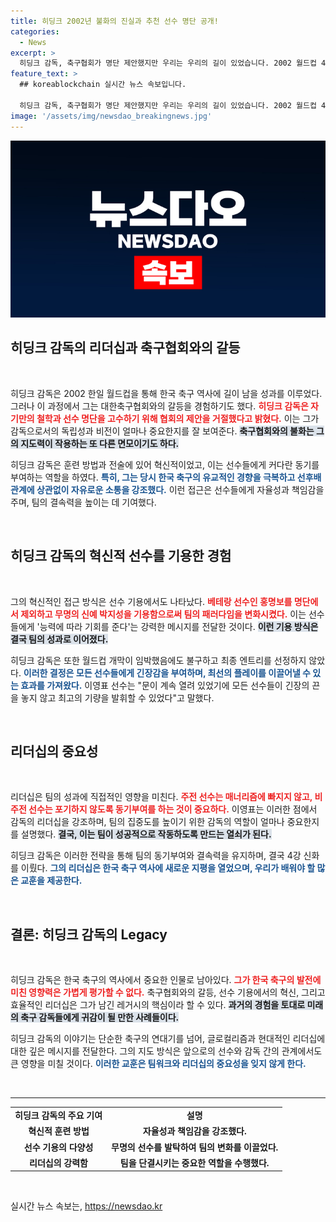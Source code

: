 ```yaml
---
title: 히딩크 2002년 불화의 진실과 추천 선수 명단 공개!
categories:
  - News
excerpt: >
  히딩크 감독, 축구협회가 명단 제안했지만 우리는 우리의 길이 있었습니다. 2002 월드컵 4강 신화의 비밀과 함께, 감독의 독창적인 리더십이 팀을 어떻게 변화시켰는지 밝혀집니다! 클릭해서 그 뒷이야기를 들어보세요!
feature_text: >
  ## koreablockchain 실시간 뉴스 속보입니다.

  히딩크 감독, 축구협회가 명단 제안했지만 우리는 우리의 길이 있었습니다. 2002 월드컵 4강 신화의 비밀과 함께, 감독의 독창적인 리더십이 팀을 어떻게 변화시켰는지 밝혀집니다! 클릭해서 그 뒷이야기를 들어보세요!
image: '/assets/img/newsdao_breakingnews.jpg'
---
```


<p><img src="/assets/img/newsdao_breakingnews.jpg" alt="koreablockchain 속보" /></p>

<h2 data-ke-size="size26">히딩크 감독의 리더십과 축구협회와의 갈등</h2>

<p data-ke-size="size16">&nbsp;</p> 

<p>히딩크 감독은 2002 한일 월드컵을 통해 한국 축구 역사에 길이 남을 성과를 이루었다. 그러나 이 과정에서 그는 대한축구협회와의 갈등을 경험하기도 했다. <b><span style="color: #ee2323;">히딩크 감독은 자기만의 철학과 선수 명단을 고수하기 위해 협회의 제안을 거절했다고 밝혔다.</span></b> 이는 그가 감독으로서의 독립성과 비전이 얼마나 중요한지를 잘 보여준다. <b><span style="background-color: #21538527;">축구협회와의 불화는 그의 지도력이 작용하는 또 다른 면모이기도 하다.</span></b> </p>

<p>히딩크 감독은 훈련 방법과 전술에 있어 혁신적이었고, 이는 선수들에게 커다란 동기를 부여하는 역할을 하였다. <b><span style="color: #1a5490;">특히, 그는 당시 한국 축구의 유교적인 경향을 극복하고 선후배 관계에 상관없이 자유로운 소통을 강조했다.</span></b> 이런 접근은 선수들에게 자율성과 책임감을 주며, 팀의 결속력을 높이는 데 기여했다.</p>

<p data-ke-size="size16">&nbsp;</p> 

<h2 data-ke-size="size26">히딩크 감독의 혁신적 선수를 기용한 경험</h2>

<p data-ke-size="size16">&nbsp;</p> 

<p>그의 혁신적인 접근 방식은 선수 기용에서도 나타났다. <b><span style="color: #ee2323;">베테랑 선수인 홍명보를 명단에서 제외하고 무명의 신예 박지성을 기용함으로써 팀의 패러다임을 변화시켰다.</span></b> 이는 선수들에게 '능력에 따라 기회를 준다'는 강력한 메시지를 전달한 것이다. <b><span style="background-color: #21538527;">이런 기용 방식은 결국 팀의 성과로 이어졌다.</span></b></p>

<p>히딩크 감독은 또한 월드컵 개막이 임박했음에도 불구하고 최종 엔트리를 선정하지 않았다. <b><span style="color: #1a5490;">이러한 결정은 모든 선수들에게 긴장감을 부여하며, 최선의 플레이를 이끌어낼 수 있는 효과를 가져왔다.</span></b> 이영표 선수는 "문이 계속 열려 있었기에 모든 선수들이 긴장의 끈을 놓지 않고 최고의 기량을 발휘할 수 있었다"고 말했다.</p>

<p data-ke-size="size16">&nbsp;</p> 

<h2 data-ke-size="size26">리더십의 중요성</h2>

<p data-ke-size="size16">&nbsp;</p> 

<p>리더십은 팀의 성과에 직접적인 영향을 미친다. <b><span style="color: #ee2323;">주전 선수는 매너리즘에 빠지지 않고, 비주전 선수는 포기하지 않도록 동기부여를 하는 것이 중요하다.</span></b> 이영표는 이러한 점에서 감독의 리더십을 강조하며, 팀의 집중도를 높이기 위한 감독의 역할이 얼마나 중요한지를 설명했다. <b><span style="background-color: #21538527;">결국, 이는 팀이 성공적으로 작동하도록 만드는 열쇠가 된다.</span></b></p>

<p>히딩크 감독은 이러한 전략을 통해 팀의 동기부여와 결속력을 유지하며, 결국 4강 신화를 이뤘다. <b><span style="color: #1a5490;">그의 리더십은 한국 축구 역사에 새로운 지평을 열었으며, 우리가 배워야 할 많은 교훈을 제공한다.</span></b></p>

<p data-ke-size="size16">&nbsp;</p> 

<h2 data-ke-size="size26">결론: 히딩크 감독의 Legacy</h2>

<p data-ke-size="size16">&nbsp;</p> 

<p>히딩크 감독은 한국 축구의 역사에서 중요한 인물로 남아있다. <b><span style="color: #ee2323;">그가 한국 축구의 발전에 미친 영향력은 가볍게 평가할 수 없다.</span></b> 축구협회와의 갈등, 선수 기용에서의 혁신, 그리고 효율적인 리더십은 그가 남긴 레거시의 핵심이라 할 수 있다. <b><span style="background-color: #21538527;">과거의 경험을 토대로 미래의 축구 감독들에게 귀감이 될 만한 사례들이다.</span></b></p>

<p>히딩크 감독의 이야기는 단순한 축구의 연대기를 넘어, 글로컬리즘과 현대적인 리더십에 대한 깊은 메시지를 전달한다. 그의 지도 방식은 앞으로의 선수와 감독 간의 관계에서도 큰 영향을 미칠 것이다. <b><span style="color: #1a5490;">이러한 교훈은 팀워크와 리더십의 중요성을 잊지 않게 한다.</span></b> </p>

<p data-ke-size="size16">&nbsp;</p> 

<hr/> 

<table style="width: 100%; border-collapse: collapse;"> 
<tr> 
<td style="text-align: center; height: 17px;"><b>히딩크 감독의 주요 기여</b></td> 
<td style="text-align: center; height: 17px;"><b>설명</b></td> 
</tr> 
<tr> 
<td style="text-align: center; height: 17px;"><b>혁신적 훈련 방법</b></td> 
<td style="text-align: center; height: 17px;"><b>자율성과 책임감을 강조했다.</b></td> 
</tr> 
<tr> 
<td style="text-align: center; height: 17px;"><b>선수 기용의 다양성</b></td> 
<td style="text-align: center; height: 17px;"><b>무명의 선수를 발탁하여 팀의 변화를 이끌었다.</b></td> 
</tr> 
<tr> 
<td style="text-align: center; height: 17px;"><b>리더십의 강력함</b></td> 
<td style="text-align: center; height: 17px;"><b>팀을 단결시키는 중요한 역할을 수행했다.</b></td> 
</tr> 
</table> 

<p data-ke-size="size16">&nbsp;</p>
실시간 뉴스 속보는, <a href="https://newsdao.kr" rel="dofollow">https://newsdao.kr</a>


